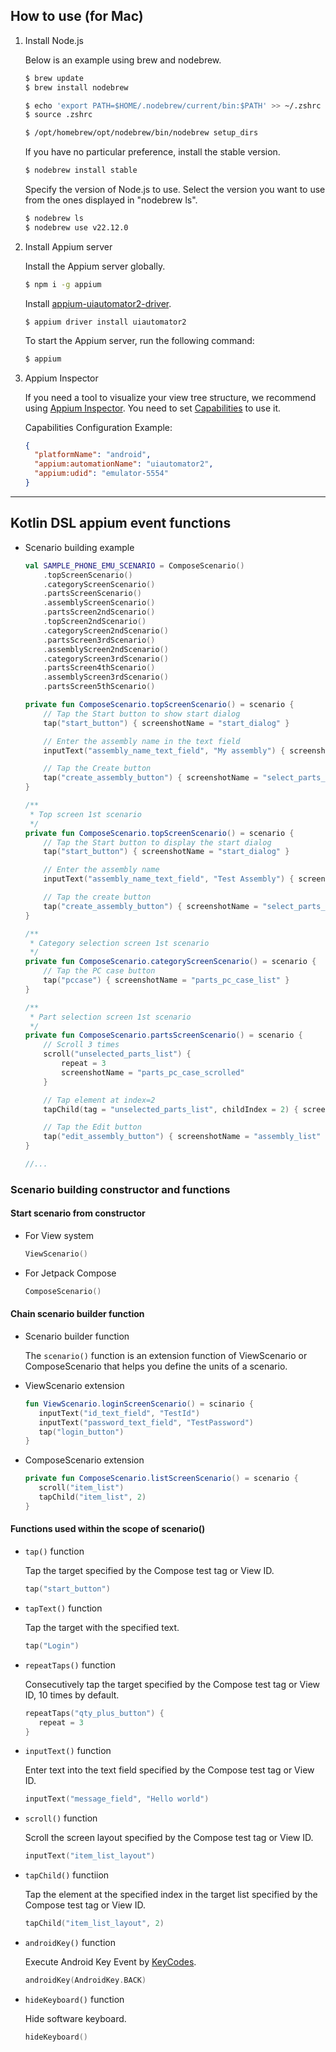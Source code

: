 ## How to use (for Mac)

1. Install Node.js

   Below is an example using brew and nodebrew.
   ``` sh
   $ brew update
   $ brew install nodebrew
   
   $ echo 'export PATH=$HOME/.nodebrew/current/bin:$PATH' >> ~/.zshrc
   $ source .zshrc
   
   $ /opt/homebrew/opt/nodebrew/bin/nodebrew setup_dirs
   ```

   If you have no particular preference, install the stable version.
   ``` sh
   $ nodebrew install stable
   ```

   Specify the version of Node.js to use.
   Select the version you want to use from the ones displayed in "nodebrew ls".
   ``` sh
   $ nodebrew ls
   $ nodebrew use v22.12.0
   ```

2. Install Appium server

   Install the Appium server globally.
   ``` sh
   $ npm i -g appium
   ```

   Install [appium-uiautomator2-driver](https://github.com/appium/appium-uiautomator2-driver).
   ``` sg
   $ appium driver install uiautomator2
   ```

   To start the Appium server, run the following command:
   ``` sh
   $ appium
   ```

3. Appium Inspector

   If you need a tool to visualize your view tree structure, we recommend using [Appium Inspector](https://github.com/appium/appium-inspector/releases).
   You need to set [Capabilities](https://appium.io/docs/en/latest/guides/caps/) to use it.

   Capabilities Configuration Example:
   ``` json
   {
     "platformName": "android",
     "appium:automationName": "uiautomator2",
     "appium:udid": "emulator-5554"
   }
   ```

---

## Kotlin DSL appium event functions

- Scenario building example

   ``` kotlin
   val SAMPLE_PHONE_EMU_SCENARIO = ComposeScenario()
       .topScreenScenario()
       .categoryScreenScenario()
       .partsScreenScenario()
       .assemblyScreenScenario()
       .partsScreen2ndScenario()
       .topScreen2ndScenario()
       .categoryScreen2ndScenario()
       .partsScreen3rdScenario()
       .assemblyScreen2ndScenario()
       .categoryScreen3rdScenario()
       .partsScreen4thScenario()
       .assemblyScreen3rdScenario()
       .partsScreen5thScenario()
   
   private fun ComposeScenario.topScreenScenario() = scenario {
       // Tap the Start button to show start dialog
       tap("start_button") { screenshotName = "start_dialog" }
   
       // Enter the assembly name in the text field
       inputText("assembly_name_text_field", "My assembly") { screenshotName = "start_dialog_input_text" }
   
       // Tap the Create button
       tap("create_assembly_button") { screenshotName = "select_parts_type" }
   }
   
   /**
    * Top screen 1st scenario
    */
   private fun ComposeScenario.topScreenScenario() = scenario {
       // Tap the Start button to display the start dialog
       tap("start_button") { screenshotName = "start_dialog" }
   
       // Enter the assembly name
       inputText("assembly_name_text_field", "Test Assembly") { screenshotName = "start_dialog_input_text" }
   
       // Tap the create button
       tap("create_assembly_button") { screenshotName = "select_parts_type" }
   }
   
   /**
    * Category selection screen 1st scenario
    */
   private fun ComposeScenario.categoryScreenScenario() = scenario {
       // Tap the PC case button
       tap("pccase") { screenshotName = "parts_pc_case_list" }
   }
   
   /**
    * Part selection screen 1st scenario
    */
   private fun ComposeScenario.partsScreenScenario() = scenario {
       // Scroll 3 times
       scroll("unselected_parts_list") {
           repeat = 3
           screenshotName = "parts_pc_case_scrolled"
       }
   
       // Tap element at index=2
       tapChild(tag = "unselected_parts_list", childIndex = 2) { screenshotName = "parts_pc_case_add_dialog" }
   
       // Tap the Edit button
       tap("edit_assembly_button") { screenshotName = "assembly_list" }
   }
   
   //...
   ```

### Scenario building constructor and functions

#### Start scenario from constructor

   - For View system
      ``` kotlin
      ViewScenario()
      ```
   - For Jetpack Compose
      ``` kotlin
      ComposeScenario()
      ```

#### Chain scenario builder function

   - Scenario builder function

      The `scenario()` function is an extension function of ViewScenario or ComposeScenario that helps you define the units of a scenario.
   
   - ViewScenario extension
      ``` kotlin
      fun ViewScenario.loginScreenScenario() = scinario {
         inputText("id_text_field", "TestId")
         inputText("password_text_field", "TestPassword")
         tap("login_button")
      }
      ```

   - ComposeScenario extension
      ``` kotlin
      private fun ComposeScenario.listScreenScenario() = scenario {
         scroll("item_list")
         tapChild("item_list", 2)
      }
      ```

#### Functions used within the scope of scenario()

   - `tap()` function
   
      Tap the target specified by the Compose test tag or View ID.
      ``` kotlin
      tap("start_button")
      ```

   - `tapText()` function
   
      Tap the target with the specified text.
      ``` kotlin
      tap("Login")
      ```

   - `repeatTaps()` function

      Consecutively tap the target specified by the Compose test tag or View ID, 10 times by default.
      ``` kotlin
      repeatTaps("qty_plus_button") {
         repeat = 3
      }
      ```

   - `inputText()` function

      Enter text into the text field specified by the Compose test tag or View ID.
      ``` kotlin
      inputText("message_field", "Hello world")
      ```

   - `scroll()` function

      Scroll the screen layout specified by the Compose test tag or View ID.
      ``` kotlin
      inputText("item_list_layout")
      ```

   - `tapChild()` functiion

      Tap the element at the specified index in the target list specified by the Compose test tag or View ID.
      ``` kotlin
      tapChild("item_list_layout", 2)
      ```

   - `androidKey()` function

      Execute Android Key Event by [KeyCodes](https://appium.github.io/java-client/io/appium/java_client/android/nativekey/AndroidKey.html).
      
      ``` kotlin
      androidKey(AndroidKey.BACK)
      ```

   - `hideKeyboard()` function

      Hide software keyboard.

      ``` kotlin
      hideKeyboard()
      ```
